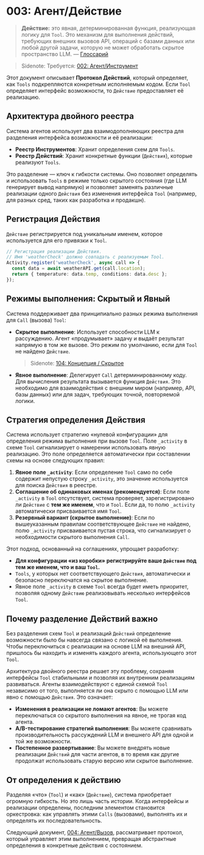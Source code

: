 # 003: Агент/Действие

> **Действие:** это явная, детерминированная функция, реализующая логику для `Tool`. Это механизм для выполнения действий, требующих внешних вызовов API, операций с базами данных или любой другой задачи, которую не может обработать скрытое пространство LLM. — [Глоссарий](./000_glossary.md)

> Sidenote: Требуется: [002: Агент/Инструмент](./002_agent_tool.md)

Этот документ описывает **Протокол Действий**, который определяет, как `Tools` подкрепляются конкретным исполняемым кодом. Если `Tool` определяет интерфейс возможности, то `Действие` предоставляет её реализацию.

## Архитектура двойного реестра

Система агентов использует два взаимодополняющих реестра для разделения интерфейса возможности и её реализации:

- **Реестр Инструментов**: Хранит определения схем для `Tools`.
- **Реестр Действий**: Хранит конкретные функции (`Действия`), которые реализуют `Tools`.

Это разделение — ключ к гибкости системы. Оно позволяет определять и использовать `Tools` в режиме только скрытого состояния (где LLM генерирует вывод напрямую) и позволяет заменять различные реализации одного `Действия` без изменения интерфейса `Tool` (например, для разных сред, таких как разработка и продакшн).

## Регистрация Действия

`Действие` регистрируется под уникальным именем, которое используется для его привязки к `Tool`.

```typescript
// Регистрация реализации Действия.
// Имя 'weatherCheck' должно совпадать с реализуемым Tool.
Activity.register('weatherCheck', async call => {
  const data = await weatherAPI.get(call.location);
  return { temperature: data.temp, conditions: data.desc };
});
```

## Режимы выполнения: Скрытый и Явный

Система поддерживает два принципиально разных режима выполнения для `Call` (вызова) `Tool`:

- **Скрытое выполнение**: Использует способности LLM к рассуждению. Агент «продумывает» задачу и выдаёт результат напрямую в том же вызове. Это режим по умолчанию, если для `Tool` не найдено `Действие`.
  > Sidenote: [104: Концепция / Скрытое](./104_concept_latent.md)
- **Явное выполнение**: Делегирует `Call` детерминированному коду. Для вычисления результата вызывается функция `Действия`. Это необходимо для взаимодействия с внешним миром (например, API, базы данных) или для задач, требующих точной, повторяемой логики.

## Стратегия определения Действия

Система использует стратегию «нулевой конфигурации» для определения режима выполнения при вызове `Tool`. Поле `_activity` в схеме `Tool` сигнализирует о намерении использовать явную реализацию. Это поле определяется автоматически при составлении схемы на основе следующих правил:

1.  **Явное поле `_activity`**: Если определение `Tool` само по себе содержит непустую строку `_activity`, это значение используется для поиска `Действия` в реестре.
2.  **Соглашение об одинаковых именах (рекомендуется)**: Если поле `_activity` в `Tool` отсутствует, система проверяет, зарегистрировано ли `Действие` с **тем же именем**, что и `Tool`. Если да, то полю `_activity` автоматически присваивается имя `Tool`.
3.  **Резервный вариант (скрытое выполнение)**: Если по вышеуказанным правилам соответствующее `Действие` не найдено, полю `_activity` присваивается пустая строка, что сигнализирует о необходимости скрытого выполнения `Call`.

Этот подход, основанный на соглашениях, упрощает разработку:

- **Для конфигурации «из коробки» регистрируйте ваше `Действие` под тем же именем, что и ваш `Tool`.**
- `Tools`, у которых нет соответствующего `Действия`, автоматически и безопасно переключатся на скрытое выполнение.
- Явное поле `_activity` в схеме `Tool` всегда будет иметь приоритет, позволяя одному `Действию` реализовывать несколько интерфейсов `Tool`.

## Почему разделение Действий важно

Без разделения схем `Tool` и реализаций `Действий` определение возможности было бы навсегда связано с логикой её выполнения. Чтобы переключиться с реализации на основе LLM на внешний API, пришлось бы находить и изменять каждого агента, использующего этот `Tool`.

Архитектура двойного реестра решает эту проблему, сохраняя интерфейсы `Tool` стабильными и позволяя их внутренним реализациям развиваться. Агенты взаимодействуют с единой схемой `Tool` независимо от того, выполняется ли она скрыто с помощью LLM или явно с помощью `Действия`. Это означает:

- **Изменения в реализации не ломают агентов**: Вы можете переключаться со скрытого выполнения на явное, не трогая код агента.
- **A/B-тестирование стратегий выполнения**: Вы можете сравнивать производительность рассуждений LLM и внешнего API для одной и той же возможности.
- **Постепенное развертывание**: Вы можете внедрять новые реализации `Действий` для части агентов, в то время как другие продолжат использовать старую версию или скрытое выполнение.

## От определения к действию

Разделяя «что» (`Tool`) и «как» (`Действие`), система приобретает огромную гибкость. Но это лишь часть истории. Когда интерфейсы и реализации определены, последним элементом становится оркестровка: как управлять этими `Calls` (вызовами), выполнять их и определять их последовательность.

Следующий документ, [004: Агент/Вызов](./004_agent_call.md), рассматривает протокол, который управляет этим выполнением, превращая абстрактные определения в конкретные действия с состоянием.